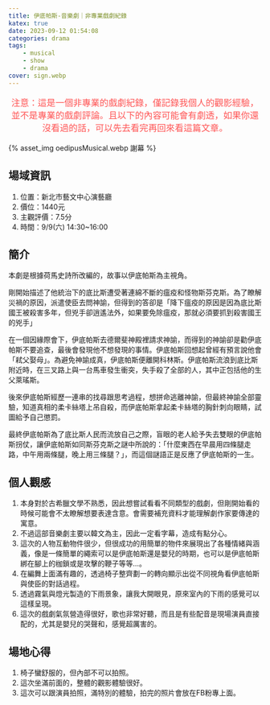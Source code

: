 ```yaml
---
title: 伊底帕斯-音樂劇｜非專業戲劇紀錄
katex: true
date: 2023-09-12 01:54:08
categories: drama
tags:
    - musical
    - show
    - drama
cover: sign.webp
---
```

<p style="font-size:1.1rem;color:#f55;text-align:center">
注意：這是一個非專業的戲劇紀錄，僅記錄我個人的觀影經驗，並不是專業的戲劇評論。且以下的內容可能會有劇透，如果你還沒看過的話，可以先去看完再回來看這篇文章。</p>

{% asset_img  oedipusMusical.webp 謝幕 %}

## 場域資訊

1. 位置：新北市藝文中心演藝廳
2. 價位：1440元
3. 主觀評價：7.5分
4. 時間：9/9(六) 14:30~16:00

## 簡介

本劇是根據荷馬史詩所改編的，故事以伊底帕斯為主視角。

剛開始描述了他統治下的底比斯遭受著連綿不斷的瘟疫和怪物斯芬克斯。為了瞭解災禍的原因，派遣使臣去問神諭，但得到的答卻是「降下瘟疫的原因是因為底比斯國王被殺害多年，但兇手卻逍遙法外，如果要免除瘟疫，那就必須要抓到殺害國王的兇手」

在一個因緣際會下，伊底帕斯去德爾斐神殿裡請求神諭，而得到的神諭卻是勸伊底帕斯不要追查，最後會發現他不想發現的事情。伊底帕斯回想起曾經有預言說他會「弒父娶母」。為避免神諭成真，伊底帕斯便離開科林斯。伊底帕斯流浪到底比斯附近時，在三叉路上與一台馬車發生衝突，失手殺了全部的人，其中正包括他的生父萊瑤斯。

後來伊底帕斯經歷一連串的找尋跟思考過程，想拼命逃離神諭，但最終神諭全部靈驗，知道真相的柔卡絲塔上吊自殺，而伊底帕斯拿起柔卡絲塔的胸針刺向眼睛，試圖給予自己懲罰。

最終伊底帕斯為了底比斯人民而流放自己之際，盲眼的老人給予失去雙眼的伊底帕斯拐仗，讓伊底帕斯如同斯芬克斯之謎中所說的：「什麼東西在早晨用四條腿走路，中午用兩條腿，晚上用三條腿？」，而這個謎語正是反應了伊底帕斯的一生。

## 個人觀感

1. 本身對於古希臘文學不熟悉，因此想嘗試看看不同類型的戲劇，但剛開始看的時候可能會不太瞭解想要表達含意。會需要補充資料才能理解劇作家要傳達的寓意。
2. 不過這部音樂劇主要以韓文為主，因此一定看字幕，造成有點分心。
3. 這次的人物互動物件很少，但很成功的用簡單的物件來展現出了各種情緒與涵義，像是一條簡單的繩索可以是伊底帕斯還是嬰兒的時期，也可以是伊底帕斯綁在腳上的枷鎖或是攻擊的鞭子等等...。
4. 在編舞上面滿有趣的，透過椅子整齊劃一的轉向顯示出從不同視角看伊底帕斯與使臣的對話過程。
5. 透過霧氣與燈光製造的下雨景象，讓我大開眼見，原來室內的下雨的感覺可以這樣呈現。
6. 這次的戲劇氣氛營造得很好，歌也非常好聽，而且是有些配音是現場演員直接配的，尤其是嬰兒的哭聲和，感覺超厲害的。

## 場地心得

1. 椅子蠻舒服的，但內部不可以拍照。
2. 這次坐滿前面的，整體的觀影體驗很好。
3. 這次可以跟演員拍照，滿特別的體驗，拍完的照片會放在FB粉專上面。